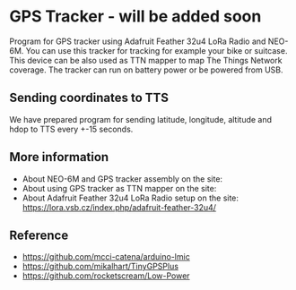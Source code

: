 # GPS Tracker - will be added soon

Program for GPS tracker using Adafruit Feather 32u4 LoRa Radio and NEO-6M. You can use this tracker for tracking for example your bike or suitcase. This device can be also used as TTN mapper to map The Things Network coverage. The tracker can run on battery power or be powered from USB.

## Sending coordinates to TTS

We have prepared program for sending latitude, longitude, altitude and hdop to TTS every +-15 seconds.


## More information
- About NEO-6M and GPS tracker assembly on the site: 
- About using GPS tracker as TTN mapper on the site:
- About Adafruit Feather 32u4 LoRa Radio setup on the site: https://lora.vsb.cz/index.php/adafruit-feather-32u4/

## Reference
- https://github.com/mcci-catena/arduino-lmic
- https://github.com/mikalhart/TinyGPSPlus
- https://github.com/rocketscream/Low-Power
